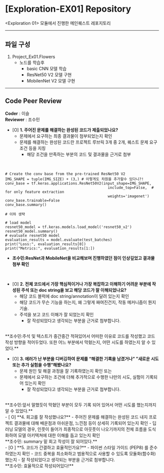 # [Exploration-EX01] Repository

<Exploration 01> 모듈에서 진행한 메인퀘스트 레포지토리

---

## 파일 구성

1. Project_Ex01.Flowers
   - 노드를 학습후 
      - basic CNN 모델 학습 
      - ResNet50 V2 모델 구현
      - MobilenNet V2 모델 구현

---

## Code Peer Review
**Coder** : 이슬 <br>
**Reviewer** : 조수민  

- [O]  **1. 주어진 문제를 해결하는 완성된 코드가 제출되었나요?**
    - 문제에서 요구하는 최종 결과물이 첨부되었는지 확인
    - 문제를 해결하는 완성된 코드란 프로젝트 루브릭 3개 중 2개, 
    퀘스트 문제 요구조건 등을 지칭
        - 해당 조건을 만족하는 부분의 코드 및 결과물을 근거로 첨부  
 <br>  <br>  
```
# Create the conv base from the pre-trained ResNet50 V2
IMG_SHAPE = tuple(IMG_SIZE) + (3,) # 이렇게도 차원을 추가할수 있다니?!
conv_base = tf.keras.applications.ResNet50V2(input_shape=IMG_SHAPE,
                                               include_top=False,  # for only feature extraction
                                               weights='imagenet')
conv_base.trainable=False
conv_base.summary()

# 이하 생략

# load model
resnet50_model = tf.keras.models.load_model('resnet50_v2')
resnet50_model.summary()
# evaluate resnet50 model
evaluation_results = model.evaluate(test_batches)
print("Loss:", evaluation_results[0])
print("Metrics:", evaluation_results[1:])
``` 

- **조수민:ResNet과 MobileNet을 비교해보며 진행하였던 점이 인상깊었고 결과물 첨부 확인**  
<br>  

- [O]  **2. 전체 코드에서 가장 핵심적이거나 가장 복잡하고 이해하기 어려운 부분에 작성된 
주석 또는 doc string을 보고 해당 코드가 잘 이해되었나요?**
    - 해당 코드 블럭에 doc string/annotation이 달려 있는지 확인
    - 해당 코드가 무슨 기능을 하는지, 왜 그렇게 짜여진건지, 작동 메커니즘이 뭔지 기술.
    - 주석을 보고 코드 이해가 잘 되었는지 확인
        - 잘 작성되었다고 생각되는 부분을 근거로 첨부합니다.
<br>  
**조수민:주석 및 텍스트가 중간중간 적혀있어서 어떠한 이유로 코드를 작성했고 코드 작성 방향을 적어두었다. 또한 어느 부분에서 막혔는지, 어떤 시도를 하였는지 알 수 있었다.**   
<br>  

- [O]  **3. 에러가 난 부분을 디버깅하여 문제를 “해결한 기록을 남겼거나” 
”새로운 시도 또는 추가 실험을 수행”해봤나요?**
    - 문제 원인 및 해결 과정을 잘 기록하였는지 확인 또는
    - 문제에서 요구하는 조건에 더해 추가적으로 수행한 나만의 시도, 
    실험이 기록되어 있는지 확인
        - 잘 작성되었다고 생각되는 부분을 근거로 첨부합니다.
<br>  
**조수민:앞서 말했듯이 막혔던 부분이 모두 기록 되어 있어서 어떤 시도를 했는지까지 알 수 있었다.**   
<br> 
- [ O]  **4. 회고를 잘 작성했나요?**
    - 주어진 문제를 해결하는 완성된 코드 내지 프로젝트 결과물에 대해
    배운점과 아쉬운점, 느낀점 등이 상세히 기록되어 있는지 확인
        - 딥러닝 모델의 경우,
        인풋이 들어가 최종적으로 아웃풋이 나오기까지의 전체 흐름을 도식화하여 
        모델 아키텍쳐에 대한 이해를 돕고 있는지 확인
<br>  
**조수민: summary 밑 회고 작성이 잘 되어있다.**   
<br> 
- [O ]  **5. 코드가 간결하고 효율적인가요?**
    - 파이썬 스타일 가이드 (PEP8) 를 준수하였는지 확인
    - 코드 중복을 최소화하고 범용적으로 사용할 수 있도록 모듈화(함수화) 했는지
        - 잘 작성되었다고 생각되는 부분을 근거로 첨부합니다.
<br>  
**조수민: 효율적으로 작성되어있다!**   
<br> 
